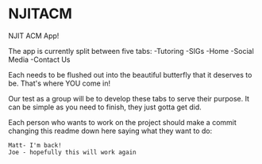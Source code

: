 # NJITACM
NJIT ACM App!

The app is currently split between five tabs:
  -Tutoring
  -SIGs
  -Home
  -Social Media
  -Contact Us
  
Each needs to be flushed out into the beautiful butterfly that it deserves to be.
That's where YOU come in!

Our test as a group will be to develop these tabs to serve their purpose.
It can be simple as you need to finish, they just gotta get did.

Each person who wants to work on the project should make a commit changing this readme down here saying what they want to do:
    
    Matt- I'm back!
    Joe - hopefully this will work again